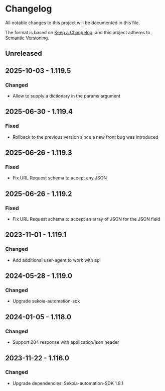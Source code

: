# Changelog

All notable changes to this project will be documented in this file.

The format is based on [Keep a Changelog](https://keepachangelog.com/en/1.0.0/),
and this project adheres to [Semantic Versioning](https://semver.org/spec/v2.0.0.html).

## Unreleased

## 2025-10-03 - 1.119.5

### Changed

- Allow to supply a dictionary in the params argument

## 2025-06-30 - 1.119.4

### Fixed

- Rollback to the previous version since a new front bug was introduced

## 2025-06-26 - 1.119.3

### Fixed

- Fix URL Request schema to accept any JSON


## 2025-06-26 - 1.119.2

### Fixed

- Fix URL Request schema to accept an array of JSON for the JSON field

## 2023-11-01 - 1.119.1

### Changed

- Add additional user-agent to work with api

## 2024-05-28 - 1.119.0

### Changed

- Upgrade sekoia-automation-sdk

## 2024-01-05 - 1.118.0

### Changed

- Support 204 response with application/json header

## 2023-11-22 - 1.116.0

### Changed

- Upgrade dependencies: Sekoia-automation-SDK 1.8.1
